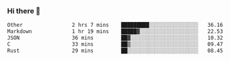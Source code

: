 ### Hi there 👋

<!--
**WShiBin/WShiBin** is a ✨ _special_ ✨ repository because its `README.md` (this file) appears on your GitHub profile.

Here are some ideas to get you started:

- 🔭 I’m currently working on ...
- 🌱 I’m currently learning ...
- 👯 I’m looking to collaborate on ...
- 🤔 I’m looking for help with ...
- 💬 Ask me about ...
- 📫 How to reach me: ...
- 😄 Pronouns: ...
- ⚡ Fun fact: ...
-->

<!--START_SECTION:waka-->

```txt
Other                2 hrs 7 mins    █████████░░░░░░░░░░░░░░░░   36.16 %
Markdown             1 hr 19 mins    █████▓░░░░░░░░░░░░░░░░░░░   22.53 %
JSON                 36 mins         ██▓░░░░░░░░░░░░░░░░░░░░░░   10.32 %
C                    33 mins         ██▒░░░░░░░░░░░░░░░░░░░░░░   09.47 %
Rust                 29 mins         ██░░░░░░░░░░░░░░░░░░░░░░░   08.45 %
```

<!--END_SECTION:waka-->
